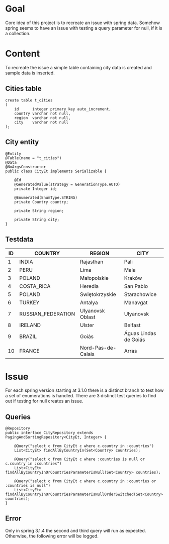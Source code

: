 # Goal
Core idea of this project is to recreate an issue with spring data. 
Somehow spring seems to have an issue with testing a query parameter for null, if it is a collection. 

# Content
To recreate the issue a simple table containing city data is created and sample data is inserted. 

## Cities table
```
create table t_cities
(
    id      integer primary key auto_increment,
    country varchar not null,
    region  varchar not null,
    city    varchar not null
);
```

## City entity
```
@Entity
@Table(name = "t_cities")
@Data
@NoArgsConstructor
public class CityEt implements Serializable {

    @Id
    @GeneratedValue(strategy = GenerationType.AUTO)
    private Integer id;

    @Enumerated(EnumType.STRING)
    private Country country;

    private String region;

    private String city;
}
```

## Testdata

| ID | COUNTRY            | REGION             | CITY                  |
|----|--------------------|--------------------|-----------------------|
| 1  | INDIA              | Rajasthan          | Pali                  |
| 2  | PERU               | Lima               | Mala                  |
| 3  | POLAND             | Małopolskie        | Kraków                |
| 4  | COSTA_RICA         | Heredia            | San Pablo             |
| 5  | POLAND             | Swiętokrzyskie     | Starachowice          |
| 6  | TURKEY             | Antalya            | Manavgat              |
| 7  | RUSSIAN_FEDERATION | Ulyanovsk Oblast   | Ulyanovsk             |
| 8  | IRELAND            | Ulster             | Belfast               |
| 9  | BRAZIL             | Goiás              | Águas Lindas de Goiás |
| 10 | FRANCE             | Nord-Pas-de-Calais | Arras                 |

# Issue
For each spring version starting at 3.1.0 there is a distinct branch to test how a set of enumerations is handled. 
There are 3 distinct test queries to find out if testing for null creates an issue.

## Queries
```
@Repository
public interface CityRepository extends PagingAndSortingRepository<CityEt, Integer> {

    @Query("select c from CityEt c where c.country in :countries")
    List<CityEt> findAllByCountryIn(Set<Country> countries);

    @Query("select c from CityEt c where :countries is null or c.country in :countries")
    List<CityEt> findAllByCountryInOrCountriesParameterIsNull(Set<Country> countries);

    @Query("select c from CityEt c where c.country in :countries or :countries is null")
    List<CityEt> findAllByCountryInOrCountriesParameterIsNullOrderSwitched(Set<Country> countries);
}
```

## Error
Only in spring 3.1.4 the second and third query will run as expected. 
Otherwise, the following error will be logged.

```

```